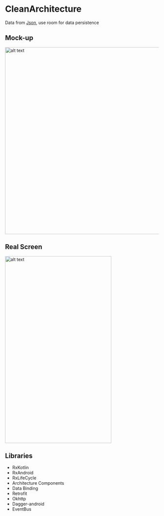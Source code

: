 # CleanArchitecture
Data from [Json](https://gist.githubusercontent.com/MrCarlosYang/c1f004cb7f447ee5ccd6433bcb56d5af/raw/df3a570c9a0976e43b799be96da59186fc918ea7/CityList.json), use room for data persistence

## Mock-up
<img src="../master/picture/mock_up.png" alt="alt text" width="600" height="611">

## Real Screen
<img src="../master/picture/home_page_screen.gif" alt="alt text" width="348" height="611">

## Libraries
* RxKotlin
* RxAndroid
* RxLifeCycle
* Architecture Components
* Data Binding
* Retrofit
* Okhttp
* Dagger-android
* EventBus

